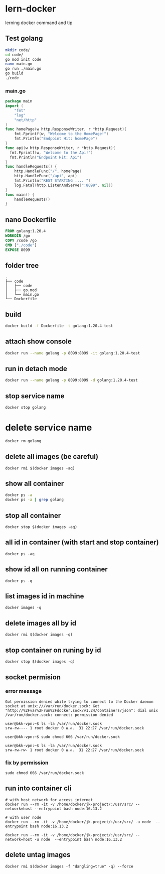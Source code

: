 # lern-docker

lerning docker command and tip

## Test golang

```sh
mkdir code/
cd code/
go mod init code
nano main.go 
go run ./main.go
go build
./code
```

### main.go

```go
package main
import (
    "fmt"
    "log"
    "net/http"
)
func homePage(w http.ResponseWriter, r *http.Request){
    fmt.Fprintf(w, "Welcome to the HomePage!")
    fmt.Println("Endpoint Hit: homePage")
}
func api(w http.ResponseWriter, r *http.Request){
  fmt.Fprintf(w, "Welcome to the Api!")
  fmt.Println("Endpoint Hit: Api")
}
func handleRequests() {
    http.HandleFunc("/", homePage)
    http.HandleFunc("/api", api)
    fmt.Println("REST STARTING .... ")
    log.Fatal(http.ListenAndServe(":8099", nil))
}
func main() {
    handleRequests()
}
```

## nano Dockerfile

```Dockerfile
FROM golang:1.20.4
WORKDIR /go
COPY /code /go
CMD ["./code"]
EXPOSE 8099
```
## folder tree

```
.
├── code
│   ├── code
│   ├── go.mod
│   └── main.go
└── Dockerfile
```

## build 

```sh
docker build -f Dockerfile -t golang:1.20.4-test
```

## attach show console

```sh
docker run --name golang -p 8099:8099 -it golang:1.20.4-test
```

## run in detach mode

```sh
docker run --name golang -p 8099:8099 -d golang:1.20.4-test
```

## stop service name

```sh
docker stop golang
```

# delete service name

```sh
docker rm golang
```

## delete all images (be careful)

```
docker rmi $(docker images -aq)
```

## show all container

```sh
docker ps -a
docker ps -a | grep golang
```
## stop all container

```
docker stop $(docker images -aq)
```

## all id in container (with start and stop container)

```
docker ps -aq
```
## show id all on running container

```
docker ps -q
```

## list images id in machine 
```
docker images -q

```
## delete images all by id 

```
docker rmi $(docker images -q)
```

## stop container on runing by id

```
docker stop $(docker images -q)
```

## socket permision

### error message 

```
Got permission denied while trying to connect to the Docker daemon socket at unix:///var/run/docker.sock: Get
"http://%2Fvar%2Frun%2Fdocker.sock/v1.24/containers/json": dial unix /var/run/docker.sock: connect: permission denied

user@bkk-vpn:~$ ls -la /var/run/docker.sock
srw-rw---- 1 root docker 0 ม.ค.  31 22:27 /var/run/docker.sock

user@bkk-vpn:~$ sudo chmod 666 /var/run/docker.sock

user@bkk-vpn:~$ ls -la /var/run/docker.sock
srw-rw-rw- 1 root docker 0 ม.ค.  31 22:27 /var/run/docker.sock
```

### fix by permission

```
sudo chmod 666 /var/run/docker.sock
```

## run into container cli

```
# with host network for access internet 
docker run --rm -it -v /home/docker/jk-project/:/usr/src/ --network=host --entrypoint bash node:16.13.2

# with user node
docker run --rm -it -v /home/docker/jk-project/:/usr/src/ -u node  --entrypoint bash node:16.13.2

docker run --rm -it -v /home/docker/jk-project/:/usr/src/ --network=host -u node  --entrypoint bash node:16.13.2
```

## delete untag images 

```
docker rmi $(docker images -f "dangling=true" -q) --force
```

